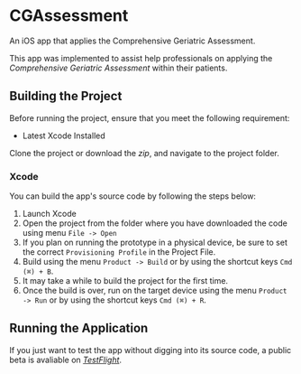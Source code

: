 # CGAssessment
An iOS app that applies the Comprehensive Geriatric Assessment.

This app was implemented to assist help professionals on applying the *Comprehensive Geriatric Assessment* within their patients.

## Building the Project
Before running the project, ensure that you meet the following requirement:

* Latest Xcode Installed

Clone the project or download the *zip*, and navigate to the project folder.

### Xcode
You can build the app's source code by following the steps below:

1. Launch Xcode
2. Open the project from the folder where you have downloaded the code using menu `File -> Open`
3. If you plan on running the prototype in a physical device, be sure to set the correct `Provisioning Profile` in the Project File.
4. Build using the menu `Product -> Build` or by using the shortcut keys `Cmd (⌘) + B`.
5. It may take a while to build the project for the first time.
6. Once the build is over, run on the target device using the menu `Product -> Run` or by using the shortcut keys `Cmd (⌘) + R`.

## Running the Application
If you just want to test the app without digging into its source code, a public beta is avaliable on [*TestFlight*](https://testflight.apple.com/join/HExHWotG).
